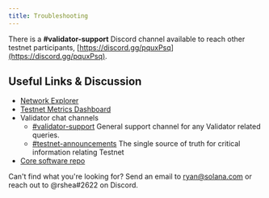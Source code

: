 ```yaml
---
title: Troubleshooting
---
```


There is a **\#validator-support** Discord channel available to reach other
testnet participants, [https://discord.gg/pquxPsq](https://discord.gg/pquxPsq).

## Useful Links & Discussion

- [Network Explorer](http://explorer.solana.com/)
- [Testnet Metrics Dashboard](https://metrics.solana.com:3000/d/monitor-edge/cluster-telemetry-edge?refresh=60s&orgId=2)
- Validator chat channels
  - [\#validator-support](https://discord.gg/rZsenD) General support channel for any Validator related queries.
  - [\#testnet-announcements](https://discord.gg/Q5TxEC) The single source of truth for critical information relating Testnet
- [Core software repo](https://github.com/solana-labs/solana)

Can't find what you're looking for? Send an email to ryan@solana.com or reach out to @rshea\#2622 on Discord.
